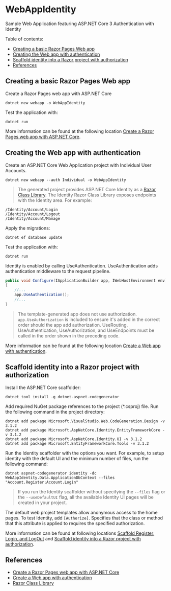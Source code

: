 # WebAppIdentity

Sample Web Application featuring ASP.NET Core 3 Authentication with Identity

Table of contents:

* [Creating a basic Razor Pages Web app](#creating-a-basic-razor-pages-web-app)
* [Creating the Web app with authentication](#creating-the-web-app-with-authentication)
* [Scaffold identity into a Razor project with authorization](#scaffold-identity-into-a-razor-project-with-authorization)
* [References](#references)

## Creating a basic Razor Pages Web app

Create a Razor Pages web app with ASP.NET Core

```
dotnet new webapp -o WebAppIdentity
```

Test the application with:
```
dotnet run
```

More information can be found at the following location [Create a Razor Pages web app with ASP.NET Core].

## Creating the Web app with authentication

Create an ASP.NET Core Web Application project with Individual User Accounts.

```
dotnet new webapp --auth Individual -o WebAppIdentity
```

> The generated project provides ASP.NET Core Identity as a [Razor Class Library]. The Identity Razor Class Library exposes endpoints with the Identity area. For example:

```
/Identity/Account/Login
/Identity/Account/Logout
/Identity/Account/Manage
```


Apply the migrations:

```
dotnet ef database update
```

Test the application with:
```
dotnet run
```

Identity is enabled by calling UseAuthentication. UseAuthentication adds authentication middleware to the request pipeline.

```csharp
public void Configure(IApplicationBuilder app, IWebHostEnvironment env)
{
    //...
    app.UseAuthentication();
    //...
}
```


> The template-generated app does not use authorization. `app.UseAuthorization` is included to ensure it's added in the correct order should the app add authorization. UseRouting, UseAuthentication, UseAuthorization, and UseEndpoints must be called in the order shown in the preceding code.


More information can be found at the following location [Create a Web app with authentication].


## Scaffold identity into a Razor project with authorization

Install the ASP.NET Core scaffolder:
```
dotnet tool install -g dotnet-aspnet-codegenerator
```

Add required NuGet package references to the project (*.csproj) file. Run the following command in the project directory:

```
dotnet add package Microsoft.VisualStudio.Web.CodeGeneration.Design -v 3.1.2
dotnet add package Microsoft.AspNetCore.Identity.EntityFrameworkCore -v 3.1.2 
dotnet add package Microsoft.AspNetCore.Identity.UI -v 3.1.2
dotnet add package Microsoft.EntityFrameworkCore.Tools -v 3.1.2
```

Run the Identity scaffolder with the options you want. For example, to setup identity with the default UI and the minimum number of files, run the following command:

```
dotnet aspnet-codegenerator identity -dc WebAppIdentity.Data.ApplicationDbContext --files "Account.Register;Account.Login"
```

> If you run the Identity scaffolder without specifying the `--files` flag or the `--useDefaultUI` flag, all the available Identity UI pages will be created in your project.


The default web project templates allow anonymous access to the home pages. To test Identity, add `[Authorize]`. Specifies that the class or method that this attribute is applied to requires the specified authorization.


More information can be found at following locations [Scaffold Register, Login, and LogOut] and [Scaffold identity into a Razor project with authorization].

## References

* [Create a Razor Pages web app with ASP.NET Core]
* [Create a Web app with authentication]
* [Razor Class Library]

[Create a Razor Pages web app with ASP.NET Core]: https://docs.microsoft.com/en-us/aspnet/core/tutorials/razor-pages/?view=aspnetcore-3.1
[Create a Web app with authentication]: https://docs.microsoft.com/en-us/aspnet/core/security/authentication/identity?view=aspnetcore-3.1
[Razor Class Library]: https://docs.microsoft.com/en-us/aspnet/core/razor-pages/ui-class?view=aspnetcore-3.1&tabs=visual-studio
[Scaffold Register, Login, and LogOut]: https://docs.microsoft.com/en-us/aspnet/core/security/authentication/identity?view=aspnetcore-3.1&tabs=visual-studio#examine-register
[Scaffold identity into a Razor project with authorization]: https://docs.microsoft.com/en-us/aspnet/core/security/authentication/scaffold-identity?view=aspnetcore-3.1&tabs=visual-studio#scaffold-identity-into-a-razor-project-with-authorization
